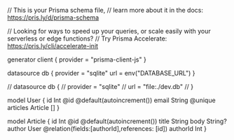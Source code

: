 // This is your Prisma schema file,
// learn more about it in the docs: https://pris.ly/d/prisma-schema

// Looking for ways to speed up your queries, or scale easily with your serverless or edge functions?
// Try Prisma Accelerate: https://pris.ly/cli/accelerate-init

generator client {
  provider = "prisma-client-js"
}

datasource db {
  provider = "sqlite"
  url      = env("DATABASE_URL")
}

// datasource db {
//   provider = "sqlite"
//   url      = "file:./dev.db"
// }

model User {
id Int @id @default(autoincrement())
email String @unique
articles Article []
}

model Article {
  id Int @id @default(autoincrement())
  title String
  body String?
  author User @relation(fields:[authorId],references: [id])
  authorId Int
}